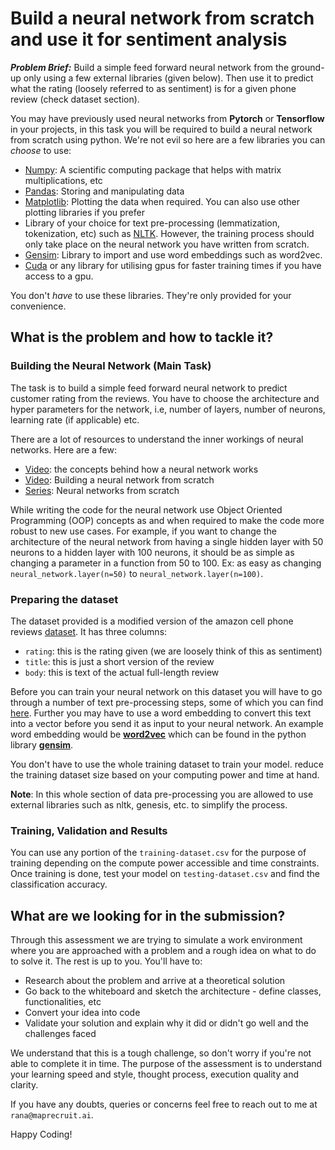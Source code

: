# Build a neural network from scratch and use it for sentiment analysis

***Problem Brief:*** Build a simple feed forward neural network from the ground-up only using a few external libraries (given below). Then use it to predict what the rating (loosely referred to as sentiment) is for a given phone review (check dataset section). 


You may have previously used neural networks from **Pytorch** or **Tensorflow** in your projects, in this task you will be required to build a neural network from scratch using python. We're not evil so here are a few libraries you can *choose* to use: 

- [Numpy](https://numpy.org/): A scientific computing package that helps with matrix multiplications, etc
- [Pandas](https://pandas.pydata.org/): Storing and manipulating data
- [Matplotlib](https://matplotlib.org/): Plotting the data when required. You can also use other plotting libraries if you prefer 
- Library of your choice for text pre-processing (lemmatization, tokenization, etc) such as [NLTK](https://www.nltk.org/). However, the training process should only take place on the neural network you have written from scratch. 
- [Gensim](https://radimrehurek.com/gensim/): Library to import and use word embeddings such as word2vec. 
- [Cuda](https://developer.nvidia.com/cuda-toolkit) or any library for utilising gpus for faster training times if you have access to a gpu. 

You don't *have* to use these libraries. They're only provided for your convenience.

## What is the problem and how to tackle it? 

### Building the Neural Network (Main Task)
The task is to build a simple feed forward neural network to predict customer rating from the reviews. You have to choose the architecture and hyper parameters for the network, i.e, number of layers, number of neurons, learning rate (if applicable) etc. 

There are a lot of resources to understand the inner workings of neural networks. Here are a few: 
- [Video](https://youtu.be/aircAruvnKk): the concepts behind how a neural network works 
- [Video](https://youtu.be/w8yWXqWQYmU): Building a neural network from scratch 
- [Series](https://youtube.com/playlist?list=PLQVvvaa0QuDcjD5BAw2DxE6OF2tius3V3): Neural networks from scratch

While writing the code for the neural network use Object Oriented Programming (OOP) concepts as and when required to make the code more robust to new use cases. For example, if you want to change the architecture of the neural network from having a single hidden layer with 50 neurons to a hidden layer with 100 neurons, it should be as simple as changing a parameter in a function from 50 to 100. Ex: as easy as changing `neural_network.layer(n=50)` to `neural_network.layer(n=100)`.

### Preparing the dataset 
The dataset provided is a modified version of the amazon cell phone reviews [dataset](https://www.kaggle.com/grikomsn/amazon-cell-phones-reviews?select=20191226-reviews.csv). It has three columns: 
- `rating`: this is the rating given (we are loosely think of this as sentiment)
- `title`: this is just a short version of the review 
- `body`: this is text of the actual full-length review 

Before you can train your neural network on this dataset you will have to go through a number of text pre-processing steps, some of which you can find [here](https://www.analyticsvidhya.com/blog/2021/06/text-preprocessing-in-nlp-with-python-codes/). Further you may have to use a word embedding to convert this text into a vector before you send it as input to your neural network. An example word embedding would be [**word2vec**](https://jalammar.github.io/illustrated-word2vec/) which can be found in the python library [**gensim**](https://machinelearningmastery.com/develop-word-embeddings-python-gensim/). 

You don't have to use the whole training dataset to train your model. reduce the training dataset size based on your computing power and time at hand. 

**Note**: In this whole section of data pre-processing you are allowed to use external libraries such as nltk, genesis, etc. to simplify the process. 

### Training, Validation and Results
You can use any portion of the `training-dataset.csv` for the purpose of training depending on the compute power accessible and time constraints. Once training is done, test your model on `testing-dataset.csv` and find the classification accuracy. 

## What are we looking for in the submission? 
Through this assessment we are trying to simulate a work environment where you are approached with a problem and a rough idea on what to do to solve it. The rest is up to you. You'll have to:

- Research about the problem and arrive at a theoretical solution 
- Go back to the whiteboard and sketch the architecture - define classes, functionalities, etc
- Convert your idea into code 
- Validate your solution and explain why it did or didn't go well and the challenges faced

We understand that this is a tough challenge, so don't worry if you're not able to complete it in time. The purpose of the assessment is to understand your learning speed and style, thought process, execution quality and clarity.   

If you have any doubts, queries or concerns feel free to reach out to me at `rana@maprecruit.ai`. 

Happy Coding!
